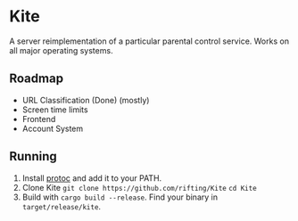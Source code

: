 # Kite
A server reimplementation of a particular parental control service.
Works on all major operating systems.

## Roadmap
- URL Classification (Done) (mostly)
- Screen time limits
- Frontend
- Account System

## Running
1. Install [protoc](https://github.com/protocolbuffers/protobuf/releases) and add it to your PATH.
2. Clone Kite `git clone https://github.com/rifting/Kite` `cd Kite`
3. Build with `cargo build --release`. Find your binary in `target/release/kite`.